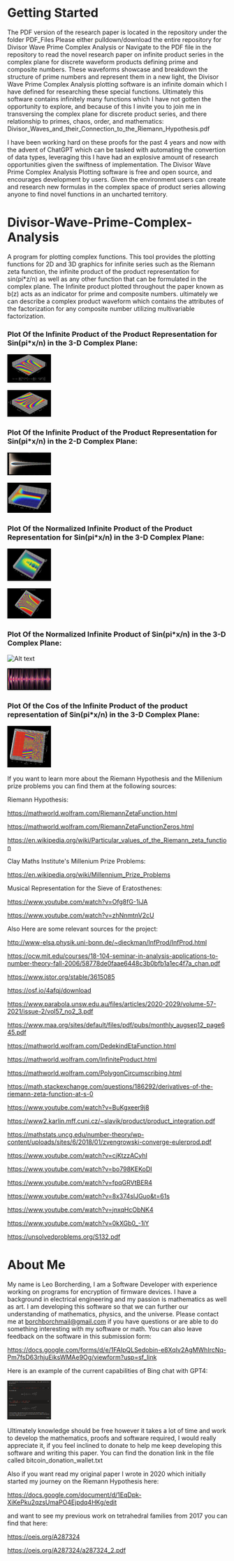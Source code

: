 # Getting Started
The PDF version of the research paper is located in the repository under the folder PDF_Files Please either pulldown/download the entire repository for Divisor Wave Prime Complex Analysis or Navigate to the PDF file in the repository to read the novel research paper on infinite product series in the complex plane for discrete waveform products defining prime and composite numbers. These waveforms showcase and breakdown the structure of prime numbers and represent them in a new light, the Divisor Wave Prime Complex Analysis plotting software is an infinite domain which I have defined for researching these special functions. Ultimately this software contains infinitely many functions which I have not gotten the opportunity to explore, and because of this I invite you to join me in transversing the complex plane for discrete product series, and there relationship to primes, chaos, order, and mathematics:
Divisor_Waves_and_their_Connection_to_the_Riemann_Hypothesis.pdf

I have been working hard on these proofs for the past 4 years and now with the advent of ChatGPT which can be tasked with automating the convertion of data types, leveraging this I have had an explosive amount of research opportunities given the swiftness of implementation.
The Divisor Wave Prime Complex Analysis Plotting software is free and open source, and encourages development by users. Given the environment users can create and research new formulas in the complex space of product series allowing anyone to find novel functions in an uncharted territory. 

# Divisor-Wave-Prime-Complex-Analysis
A program for plotting complex functions. This tool provides the plotting functions for 2D and 3D graphics for infinite series such as the Riemann zeta function, 
the infinite product of the product representation for sin(pi*z/n) as well as any other function that can be formulated in the complex plane. The Infinite product plotted throughout the paper known as b(z) acts as an indicator for prime and composite numbers. ultimately we can describe a complex product waveform which contains the attributes of the factorization for any composite number utilizing multivariable factorization.

### Plot Of the Infinite Product of the Product Representation for Sin(pi*x/n) in the 3-D Complex Plane:

<img
src="graphs/3D_Complex_Graphs/product_of_product_representation_of_sin/prism/Poster_formula_leoborch_special_functions_2.png"
  alt="Alt text"
  title="Plot Of the Infinite Product of the Product Representation for Sin(pi*x/n)"
  style="display: inline-block; margin: 0 auto; max-width: 100px">
  
<img
src="graphs/3D_Complex_Graphs/product_of_product_representation_of_sin/prism/non_normalized_goodm_prism_9.png"
  alt="Alt text"
  title="Plot Of the Infinite Product of the Product Representation for Sin(pi*x/n)"
  style="display: inline-block; margin: 0 auto; max-width: 100px">

### Plot Of the Infinite Product of the Product Representation for Sin(pi*x/n) in the 2-D Complex Plane:

<img
src="graphs/2D_Complex_Graphs/Infinite_Product_of_infinite_product_representation_of_sin/Complex_product_11_n[0-84]_Imaginary_scalar.png"
  alt="Alt text"
  title="Plot Of the Infinite Product of the Product Representation for Sin(pi*x/n)"
  style="display: inline-block; margin: 0 auto; max-width: 100px">
  
<img
src="graphs/SpineComparison/Rainbow/riesz_cos_spine_prism_norm_imag_mag_3d_2.png"
  alt="Alt text"
  title="Plot Of the Infinite Product of the Product Representation for Sin(pi*x/n)"
  style="display: inline-block; margin: 0 auto; max-width: 100px">

### Plot Of the Normalized Infinite Product of the Product Representation for Sin(pi*x/n) in the 3-D Complex Plane:

<img
  src="graphs/3D_Complex_Graphs/product_of_product_representation_of_sin/jet/ComplexPlot_prodprodforsin_15.png"
  alt="Alt text"
  title="Plot Of the Infinite Product of the Product Representation for Sin(pi*x/n)"
  style="display: inline-block; margin: 0 auto; max-width: 100px">
  
<img
  src="graphs/3D_Complex_Graphs/product_of_product_representation_of_sin/prism/ComplexPlot_norm_prodprodforsin_prism_3.png"
  alt="Alt text"
  title="Plot Of the Infinite Product of the Product Representation for Sin(pi*x/n)"
  style="display: inline-block; margin: 0 auto; max-width: 100px">

### Plot Of the Normalized Infinite Product of Sin(pi*x/n) in the 3-D Complex Plane:

<img
  src="graphs/SpineComparison/Rainbow/Viete_cos_norm_3d_2"
  alt="Alt text"
  title="Plot Of the Infinite Product of the Product Representation for Sin(pi*x/n)"
  style="display: inline-block; margin: 0 auto; max-width: 100px">

<img
  src="graphs/SpineComparison/Rainbow/riesz_cos_spine_plasma_norm_imag_magpownmag_2d_2.png"
  alt="Alt text"
  title="Plot Of the Infinite Product of the Product Representation for Sin(pi*x/n)"
  style="display: inline-block; margin: 0 auto; max-width: 100px">

### Plot Of the Cos of the Infinite Product of the product representation of Sin(pi*x/n) in the 3-D Complex Plane:
  
 <img
  src="graphs/3D_Complex_Graphs/cos of prod of prod representation of sin/cosprodprodreprsin_11.png"
  alt="Alt text"
  title="Plot Of the Infinite Product of the Product Representation for Sin(pi*x/n)"
  style="display: inline-block; margin: 0 auto; max-width: 100px">

If you want to learn more about the Riemann Hypothesis and the Millenium prize problems you can find them at the following sources:

Riemann Hypothesis:

https://mathworld.wolfram.com/RiemannZetaFunction.html

https://mathworld.wolfram.com/RiemannZetaFunctionZeros.html

https://en.wikipedia.org/wiki/Particular_values_of_the_Riemann_zeta_function

Clay Maths Institute's Millenium Prize Problems:

https://en.wikipedia.org/wiki/Millennium_Prize_Problems

Musical Representation for the Sieve of Eratosthenes:

https://www.youtube.com/watch?v=Ofg8fG-1iJA

https://www.youtube.com/watch?v=zhNnmtnV2cU

Also Here are some relevant sources for the project:

http://www-elsa.physik.uni-bonn.de/~dieckman/InfProd/InfProd.html

https://ocw.mit.edu/courses/18-104-seminar-in-analysis-applications-to-number-theory-fall-2006/58778de0faae6448c3b0bfb1a1ec4f7a_chan.pdf

https://www.jstor.org/stable/3615085

https://osf.io/4afqj/download

https://www.parabola.unsw.edu.au/files/articles/2020-2029/volume-57-2021/issue-2/vol57_no2_3.pdf

https://www.maa.org/sites/default/files/pdf/pubs/monthly_augsep12_page645.pdf

https://mathworld.wolfram.com/DedekindEtaFunction.html

https://mathworld.wolfram.com/InfiniteProduct.html

https://mathworld.wolfram.com/PolygonCircumscribing.html

https://math.stackexchange.com/questions/186292/derivatives-of-the-riemann-zeta-function-at-s-0

https://www.youtube.com/watch?v=BuKgxeer9j8

https://www2.karlin.mff.cuni.cz/~slavik/product/product_integration.pdf

https://mathstats.uncg.edu/number-theory/wp-content/uploads/sites/6/2018/01/zvengrowski-converge-eulerprod.pdf

https://www.youtube.com/watch?v=cjKtzzACyhI

https://www.youtube.com/watch?v=bo798KEKoDI

https://www.youtube.com/watch?v=fpqGRVtBER4

https://www.youtube.com/watch?v=8x374slJGuo&t=61s

https://www.youtube.com/watch?v=jnxqHcObNK4

https://www.youtube.com/watch?v=0kXGb0_-1iY

https://unsolvedproblems.org/S132.pdf

# About Me
My name is Leo Borcherding, I am a Software Developer with experience working on programs for encryption of firmware devices. I have a background in electrical
engineering and my passion is mathematics as well as art. I am developing this software so that we can further our understanding of mathematics, physics, 
and the universe. Please contact me at borchborchmail@gmail.com if you have questions or are able to do something interesting with my software or math. You can also leave feedback on the software in this submission form:

https://docs.google.com/forms/d/e/1FAIpQLSedobin-e8XqIv2AgMWhIrcNq-Pm7fsD63rhjuEiksWMAe9Og/viewform?usp=sf_link

Here is an example of the current capabilities of Bing chat with GPT4:

<img
  src="gpt35_logs/Conversations/nested_roots.png"
  alt="Alt text"
  title="Latex Prompt Engineering"
  style="display: inline-block; margin: 0 auto; max-width: 100px">

Ultimately knowledge should be free however it takes a lot of time and work to develop the mathematics, proofs and software required, I would really appreciate 
it, if you feel inclined to donate to help me keep developing this software and writing this paper. You can find the donation link in the file called bitcoin_donation_wallet.txt

Also if you want read my original paper I wrote in 2020 which initially started my journey on the Riemann Hypothesis here:

https://docs.google.com/document/d/1EqDpk-XiKePku2qzsUmaPO4Ejpdq4HKg/edit

and want to see my previous work on tetrahedral families from 2017 you can find that here:

https://oeis.org/A287324

https://oeis.org/A287324/a287324_2.pdf
